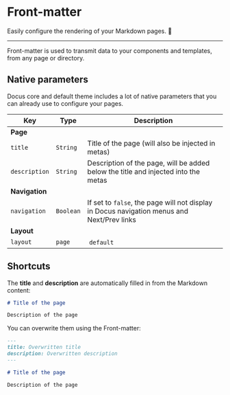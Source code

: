 # Front-matter

Easily configure the rendering of your Markdown pages. 📝

---

Front-matter is used to transmit data to your components and templates, from any page or directory.

## Native parameters

Docus core and default theme includes a lot of native parameters that you can already use to configure your pages.

| Key | Type | Description |
|---------|--------| -----|
| **Page** | | |
| `title` | `String` | Title of the page (will also be injected in metas) |
| `description` | `String` | Description of the page, will be added below the title and injected into the metas |
| **Navigation** | | |
| `navigation` | `Boolean` | If set to `false`, the page will not display in Docus navigation menus and Next/Prev links |
| **Layout** | | |
| `layout` | `page` | `default` | `any-of-yours` | Select a layout from your Nuxt layouts for this page. |

## Shortcuts

The **title** and **description** are automatically filled in from the Markdown content:

```md
# Title of the page

Description of the page
```

You can overwrite them using the Front-matter:

```md
---
title: Overwritten title
description: Overwritten description
---

# Title of the page

Description of the page
```

